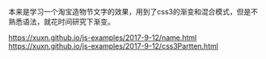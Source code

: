 本来是学习一个淘宝造物节文字的效果，用到了css3的渐变和混合模式，但是不熟悉语法，就花时间研究下渐变。

https://xuxn.github.io/js-examples/2017-9-12/name.html
https://xuxn.github.io/js-examples/2017-9-12/css3Partten.html